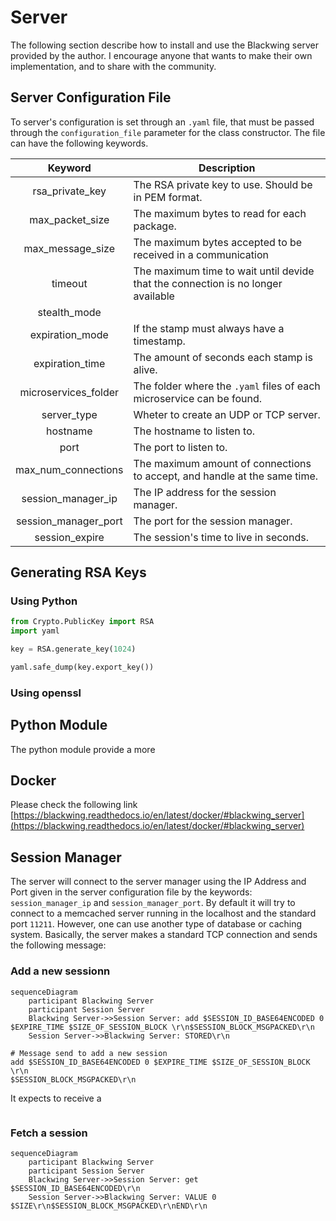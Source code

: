 # Server

The following section describe how to install and use the Blackwing server provided by the author. I encourage anyone that wants to make their own implementation, and to share with the community. 

## Server Configuration File

To server's configuration is set through an `.yaml` file, that must be passed through the `configuration_file` parameter for the class constructor. The file can have the following keywords.

| Keyword | Description |
|:-------:|-------------|
| rsa_private_key | The RSA private key to use. Should be in PEM format. |
| max_packet_size | The maximum bytes to read for each package. |
| max_message_size | The maximum bytes accepted to be received in a communication |
| timeout | The maximum time to wait until devide that the connection is no longer available |
| stealth_mode | |
| expiration_mode | If the stamp must always have a timestamp. |
| expiration_time | The amount of seconds each stamp is alive. |
| microservices_folder | The folder where the `.yaml` files of each microservice can be found. | 
| server_type | Wheter to create an UDP or TCP server.
| hostname | The hostname to listen to. |
| port | The port to listen to. |
| max_num_connections | The maximum amount of connections to accept, and handle at the same time. |
| session_manager_ip | The IP address for the session manager. |
| session_manager_port | The port for the session manager. |
| session_expire | The session's time to live in seconds. |

## Generating RSA Keys

### Using Python

```python
from Crypto.PublicKey import RSA
import yaml 

key = RSA.generate_key(1024)

yaml.safe_dump(key.export_key())

```

### Using openssl

## Python Module

The python module provide a more 

## Docker 

Please check the following link [https://blackwing.readthedocs.io/en/latest/docker/#blackwing_server](https://blackwing.readthedocs.io/en/latest/docker/#blackwing_server)

## Session Manager

The server will connect to the server manager using the IP Address and Port given in the server configuration file by the keywords: `session_manager_ip` and `session_manager_port`. By default it will try to connect to a memcached server running in the localhost and the standard port `11211`. However, one can use another type of database or caching system. Basically, the server makes a standard TCP connection and sends the following message:

### Add a new sessionn

```mermaid
sequenceDiagram
    participant Blackwing Server
    participant Session Server
    Blackwing Server->>Session Server: add $SESSION_ID_BASE64ENCODED 0 $EXPIRE_TIME $SIZE_OF_SESSION_BLOCK \r\n$SESSION_BLOCK_MSGPACKED\r\n
    Session Server->>Blackwing Server: STORED\r\n
```

```
# Message send to add a new session
add $SESSION_ID_BASE64ENCODED 0 $EXPIRE_TIME $SIZE_OF_SESSION_BLOCK \r\n
$SESSION_BLOCK_MSGPACKED\r\n
```

It expects to receive a 


```
```

### Fetch a session

```mermaid
sequenceDiagram
    participant Blackwing Server
    participant Session Server
    Blackwing Server->>Session Server: get $SESSION_ID_BASE64ENCODED\r\n
    Session Server->>Blackwing Server: VALUE 0 $SIZE\r\n$SESSION_BLOCK_MSGPACKED\r\nEND\r\n
```